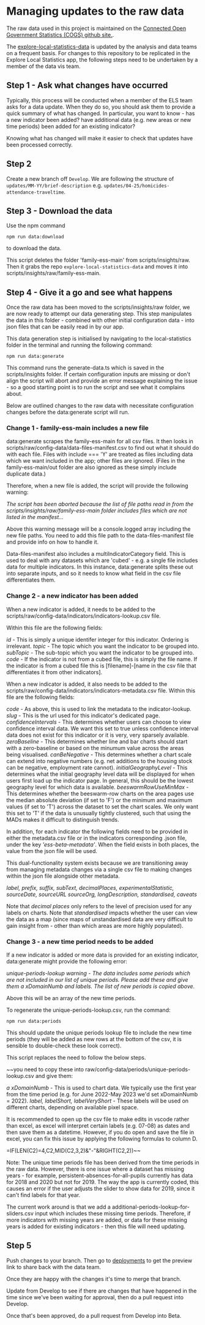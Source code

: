# Managing updates to the raw data

The raw data used in this project is maintained on the [
Connected Open Government Statistics (COGS) github site.](https://github.com/GSS-Cogs).

The [explore-local-statistics-data](https://github.com/ONSdigital/explore-local-statistics-data) is updated by the analysis and data teams on a frequent basis. For changes to this repository to be replicated in the Explore Local Statistics app, the following steps need to be undertaken by a member of the data vis team.

## Step 1 - Ask what changes have occurred

Typically, this process will be conducted when a member of the ELS team asks for a data update. When they do so, you should ask them to provide a quick summary of what has changed. In particular, you want to know - has a new indicator been added? have additional data (e.g. new areas or new time periods) been added for an existing indicator?

Knowing what has changed will make it easier to check that updates have been processed correctly.

## Step 2

Create a new branch off `Develop`. We are following the structure of `updates/MM-YY/brief-description` e.g. `updates/04-25/homicides-attendance-traveltime`.

## Step 3 - Download the data

Use the npm command

`npm run data:download`

to download the data.

This script deletes the folder 'family-ess-main' from scripts/insights/raw. Then it grabs the repo `explore-local-statistics-data` and moves it into scripts/insights/raw/family-ess-main.

## Step 4 - Give it a go and see what happens

Once the raw data has been moved to the scripts/insights/raw folder, we are now ready to attempt our data generating step. This step manipulates the data in this folder - combined with other initial configuration data - into json files that can be easily read in by our app.

This data generation step is initialised by navigating to the local-statistics folder in the terminal and running the following command:

`npm run data:generate`

This command runs the generate-data.ts which is saved in the scripts/insights folder. If certain configuration inputs are missing or don't align the script will abort and provide an error message explaining the issue - so a good starting point is to run the script and see what it complains about.

Below are outlined changes to the raw data with necessitate configuration changes before the data:generate script will run.

### Change 1 - family-ess-main includes a new file

data:generate scrapes the family-ess-main for all csv files. It then looks in scripts/raw/config-data/data-files-manifest.csv to find out what it should do with each file. Files with include === 'Y' are treated as files including data which we want included in the app; other files are ignored. (Files in the family-ess-main/out folder are also ignored as these simply include duplicate data.)

Therefore, when a new file is added, the script will provide the following warning:

_The script has been aborted because the list of file paths read in from the scripts/insights/raw/family-ess-main folder includes files which are not listed in the manifest..._

Above this warning message will be a console.logged array including the new file paths. You need to add this file path to the data-files-manifest file and provide info on how to handle it.

Data-files-manifest also includes a multiIndicatorCategory field. This is used to deal with any datasets which are 'cubed' - e.g. a single file includes data for multiple indicators. In this instance, data:generate splits these out into separate inputs, and so it needs to know what field in the csv file differentiates them.

### Change 2 - a new indicator has been added

When a new indicator is added, it needs to be added to the scripts/raw/config-data/indicators/indicators-lookup.csv file.

Within this file are the following fields:

_id_ - This is simply a unique identifer integer for this indicator. Ordering is irrelevant.
_topic_ - The topic which you want the indicator to be grouped into.
_subTopic_ - The sub-topic which you want the indicator to be grouped into.
_code_ - If the indicator is not from a cubed file, this is simply the file name. If the indicator is from a cubed file this is [filename]-[name in the csv file that differentiates it from other indicators].

When a new indicator is added, it also needs to be added to the scripts/raw/config-data/indicators/indicators-metadata.csv file. Within this file are the following fields:

_code_ - As above, this is used to link the metadata to the indicator-lookup.
_slug_ - This is the url used for this indicator's dedicated page.
_confidenceIntervals_ - This determines whether users can choose to view confidence interval data. We want this set to true unless confidence interval data does not exist for this indicator or it is very, very sparsely available.
_zeroBaseline_ - This determines whether line and bar charts should start with a zero-baseline or based on the minumum value across the areas being visualised.
_canBeNegative_ - This determines whether a chart scale can extend into negative numbers (e.g. net additions to the housing stock can be negative, employment rate cannot).
_initialGeographyLevel_ - This determines what the initial geography level data will be displayed for when users first load up the indicator page. In general, this should be the lowest geography level for which data is available.
_beeswarmRowUseMinMax_ - This determines whether the beeswarm-row charts on the area pages use the median absolute deviation (if set to 'F') or the minimum and maximum values (if set to 'T') across the dataset to set the chart scales. We only want this set to 'T' if the data is unusually tightly clustered, such that using the MADs makes it difficult to distinguish trends.

In addition, for each indicator the following fields need to be provided in either the metadata.csv file or in the indicators corresponding .json file, under the key _'ess-beta-metadata'_. When the field exists in both places, the value from the json file will be used.

This dual-functionality system exists because we are transitioning away from managing metadata changes via a single csv file to making changes within the json file alongside other metadata.

_label, prefix, suffix, subText, decimalPlaces, experimentalStatistic, sourceDate, sourceURL sourceOrg, longDescription, standardised, caveats_

Note that _decimal places_ only refers to the level of precision used for any labels on charts.
Note that _standardised_ impacts whether the user can view the data as a map (since maps of unstandardised data are very difficult to gain insight from - other than which areas are more highly populated).

### Change 3 - a new time period needs to be added

If a new indicator is added or more data is provided for an existing indicator, data:generate might provide the following error:

_unique-periods-lookup warning - The data includes some periods which are not included in our list of unique periods. Please add these and give them a xDomainNumb and labels. The list of new periods is copied above._

Above this will be an array of the new time periods.

To regenerate the unique-periods-lookup.csv, run the command:

`npm run data:periods`

This should update the unique periods lookup file to include the new time periods (they will be added as new rows at the bottom of the csv, it is sensible to double-check these look correct).

This script replaces the need to follow the below steps.

~~you need to copy these into raw/config-data/periods/unique-periods-lookup.csv and give them:

_a xDomainNumb_ - This is used to chart data. We typically use the first year from the time period (e.g. for June 2022-May 2023 we'd set xDomainNumb = 2022).
_label, labelShort, labelVeryShort_ - These labels will be used on different charts, depending on available pixel space.

It is recommended to open up the csv file to make edits in vscode rather than excel, as excel will interpret certain labels (e.g. 07-08) as dates and then save them as a datetime. However, if you do open and save the file in excel, you can fix this issue by applying the following formulas to column D.

=IF(LEN(C2)=4,C2,MID(C2,3,2)&"-"&RIGHT(C2,2))~~

Note: The unique time periods file has been derived from the time periods in the raw data. However, there is one issue where a dataset has missing years - for example, persistent-absences-for-all-pupils currently has data for 2018 and 2020 but not for 2019. The way the app is currently coded, this causes an error if the user adjusts the slider to show data for 2019, since it can't find labels for that year.

The current work around is that we add a additional-periods-lookup-for-sliders.csv input which includes these missing time periods. Therefore, if more indicators with missing years are added, or data for these missing years is added for existing indicators - then this file will need updating.

## Step 5

Push changes to your branch. Then go to [deployments](https://github.com/ONSdigital/explore-local-statistics-app/deployments) to get the preview link to share back with the data team.

Once they are happy with the changes it's time to merge that branch.

Update from Develop to see if there are changes that have happened in the time since we've been waiting for approval, then do a pull request into Develop.

Once that's been approved, do a pull request from Develop into Beta.
